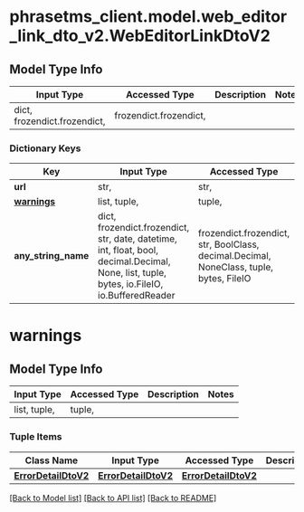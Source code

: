 # phrasetms_client.model.web_editor_link_dto_v2.WebEditorLinkDtoV2

## Model Type Info

| Input Type                   | Accessed Type          | Description | Notes |
| ---------------------------- | ---------------------- | ----------- | ----- |
| dict, frozendict.frozendict, | frozendict.frozendict, |             |

### Dictionary Keys

| Key                       | Input Type                                                                                                                                  | Accessed Type                                                                           | Description                                                        | Notes      |
| ------------------------- | ------------------------------------------------------------------------------------------------------------------------------------------- | --------------------------------------------------------------------------------------- | ------------------------------------------------------------------ | ---------- |
| **url**                   | str,                                                                                                                                        | str,                                                                                    |                                                                    | [optional] |
| **[warnings](#warnings)** | list, tuple,                                                                                                                                | tuple,                                                                                  |                                                                    | [optional] |
| **any_string_name**       | dict, frozendict.frozendict, str, date, datetime, int, float, bool, decimal.Decimal, None, list, tuple, bytes, io.FileIO, io.BufferedReader | frozendict.frozendict, str, BoolClass, decimal.Decimal, NoneClass, tuple, bytes, FileIO | any string name can be used but the value must be the correct type | [optional] |

# warnings

## Model Type Info

| Input Type   | Accessed Type | Description | Notes |
| ------------ | ------------- | ----------- | ----- |
| list, tuple, | tuple,        |             |

### Tuple Items

| Class Name                                  | Input Type                                  | Accessed Type                               | Description | Notes |
| ------------------------------------------- | ------------------------------------------- | ------------------------------------------- | ----------- | ----- |
| [**ErrorDetailDtoV2**](ErrorDetailDtoV2.md) | [**ErrorDetailDtoV2**](ErrorDetailDtoV2.md) | [**ErrorDetailDtoV2**](ErrorDetailDtoV2.md) |             |

[[Back to Model list]](../../README.md#documentation-for-models) [[Back to API list]](../../README.md#documentation-for-api-endpoints) [[Back to README]](../../README.md)
